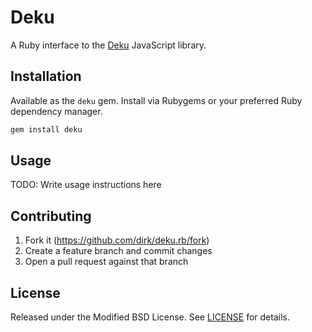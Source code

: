 # Deku

A Ruby interface to the [Deku][] JavaScript library.

[Deku]: https://github.com/segmentio/deku

## Installation

Available as the `deku` gem. Install via Rubygems or your preferred Ruby dependency manager.

```sh
gem install deku
```

## Usage

TODO: Write usage instructions here

## Contributing

1. Fork it (https://github.com/dirk/deku.rb/fork)
2. Create a feature branch and commit changes
3. Open a pull request against that branch

## License

Released under the Modified BSD License. See [LICENSE](LICENSE) for details.

